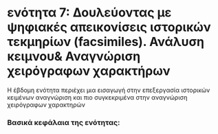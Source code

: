 <h1>ενότητα 7: Δουλεύοντας με ψηφιακές απεικονίσεις ιστορικών τεκμηρίων (facsimiles). Ανάλυση κειμνου& Αναγνώριση χειρόγραφων χαρακτήρων </h1>

Η έβδομη ενότητα περιέχει μια εισαγωγή στην επεξεργασία ιστορικών κειμένων αναγνώριση και πιο συγκεκριμένα στην αναγνώριση χειρόγραφων χαρακτηρών</lb>

 <h3>Βασικά κεφάλαια της ενότητας:</h3>
<ul>

